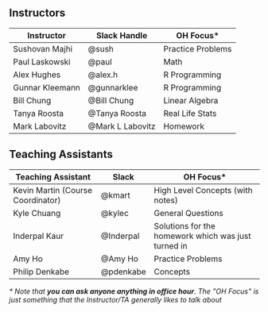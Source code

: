 ## Instructors 

| Instructor                              | Slack Handle       | OH Focus\*        |
|-----------------------------------------|--------------------|-------------------|
| Sushovan Majhi                          | @sush              | Practice Problems |
| Paul Laskowski                          | @paul              | Math              |
| Alex Hughes                             | @alex.h            | R Programming     |
| Gunnar Kleemann                         | @gunnarklee        | R Programming     |
| Bill Chung                              | @Bill Chung        | Linear Algebra    |
| Tanya Roosta                            | @Tanya Roosta      | Real Life Stats   |
| Mark Labovitz                           | @Mark L Labovitz   | Homework          |

## Teaching Assistants

| Teaching Assistant                | Slack            | OH Focus\*                                  |
|-----------------------------------|------------------|---------------------------------------------|
| Kevin Martin (Course Coordinator) | @kmart           | High Level Concepts (with notes)            |
| Kyle Chuang                        | @kylec          | General Questions                           |
| Inderpal Kaur                     | @Inderpal        | Solutions for the homework which was just turned in |
| Amy Ho                            | @Amy Ho          | Practice Problems                           |
| Philip Denkabe                    | @pdenkabe        | Concepts                         |

_\* Note that **you can ask anyone anything in office hour**. The "OH Focus" is just something that the Instructor/TA generally likes to talk about_
